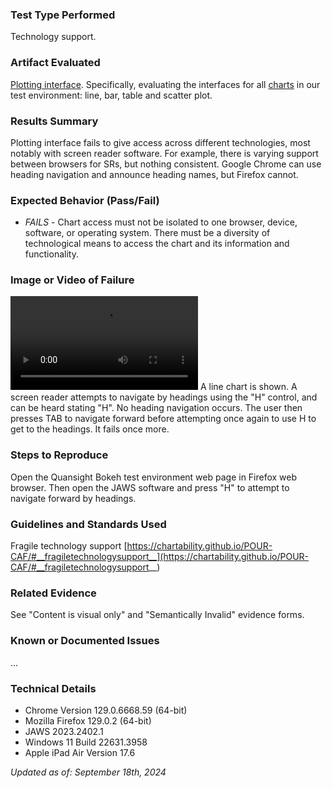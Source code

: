 ### Test Type Performed
Technology support.

### Artifact Evaluated
[Plotting interface](https://docs.bokeh.org/en/latest/docs/user_guide/basic.html#ug-basic). Specifically, evaluating the interfaces for all [charts](https://quansight-labs.github.io/bokeh-a11y-audit/#_ts1723552414769) in our test environment: line, bar, table and scatter plot.

### Results Summary
Plotting interface fails to give access across different technologies, most notably with screen reader software. For example, there is varying support between browsers for SRs, but nothing consistent. Google Chrome can use heading navigation and announce heading names, but Firefox cannot. 

### Expected Behavior (Pass/Fail)
- *FAILS* - Chart access must not be isolated to one browser, device, software, or operating system. There must be a diversity of technological means to access the chart and its information and functionality.

### Image or Video of Failure 
<video controls src="./assets/plotting-interface_fragile_support.mp4" title="Title"></video>
A line chart is shown. A screen reader attempts to navigate by headings using the "H" control, and can be heard stating "H". No heading navigation occurs. The user then presses TAB to navigate forward before attempting once again to use H to get to the headings. It fails once more.

### Steps to Reproduce
Open the Quansight Bokeh test environment web page in Firefox web browser. Then open the JAWS software and press "H" to attempt to navigate forward by headings. 

### Guidelines and Standards Used
Fragile technology support [https://chartability.github.io/POUR-CAF/#__fragiletechnologysupport__](https://chartability.github.io/POUR-CAF/#__fragiletechnologysupport__)

### Related Evidence
See "Content is visual only" and "Semantically Invalid" evidence forms.

### Known or Documented Issues
...

### Technical Details
- Chrome Version 129.0.6668.59 (64-bit)
- Mozilla Firefox 129.0.2 (64-bit)
- JAWS 2023.2402.1
- Windows 11 Build 22631.3958
- Apple iPad Air Version 17.6

*Updated as of: September 18th, 2024*

<!-- ### Notes
This is a conditional pass due to the state the tools are currently in, but in general the same functionality happens across different browsers, devices, software, and OS.  -->